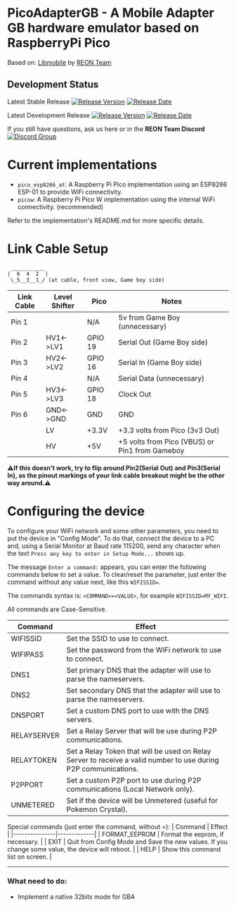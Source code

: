 # PicoAdapterGB - A Mobile Adapter GB hardware emulator based on RaspberryPi Pico

Based on: [Libmobile](https://github.com/REONTeam/libmobile) by [REON Team](https://github.com/REONTeam)

## Development Status
Latest Stable Release  [![Release Version](https://img.shields.io/github/v/release/zenaro147/PicoAdapterGB?style=plastic)](https://github.com/zenaro147/PicoAdapterGB/releases/latest/)  [![Release Date](https://img.shields.io/github/release-date/zenaro147/PicoAdapterGB?style=plastic)](https://github.com/zenaro147/PicoAdapterGB/releases/latest/)

Latest Development Release  [![Release Version](https://img.shields.io/github/release/zenaro147/PicoAdapterGB/all.svg?style=plastic)](https://github.com/zenaro147/PicoAdapterGB/releases/) [![Release Date](https://img.shields.io/github/release-date-pre/zenaro147/PicoAdapterGB.svg?style=plastic)](https://github.com/zenaro147/PicoAdapterGB/releases/) 

If you still have questions, ask us here or in the **REON Team Discord** [![Discord Group](https://img.shields.io/badge/chat-on%20Discord-738ADB)](https://discord.gg/mKT4pTfUqC)

# Current implementations
- `pico_esp8266_at`: A Raspberry Pi Pico implementation using an ESP8266 ESP-01 to provide WiFi connectivity. 
- `picow`: A Raspberry Pi Pico W implementation using the internal WiFi connectivity. (recommended)

Refer to the implementation's README.md for more specific details.

# Link Cable Setup
```
 ___________
|  6  4  2  |
 \_5__3__1_/ (at cable, front view, Game boy side)

``` 
| Link Cable |Level Shifter|  Pico  | Notes |
|------------|-------------|---------| --- |
| Pin 1      |             |   N/A   | 5v from Game Boy (unnecessary) |
| Pin 2      |  HV1<->LV1  |   GPIO 19   | Serial Out (Game Boy side) |
| Pin 3      |  HV2<->LV2  |   GPIO 16   | Serial In (Game Boy side) |
| Pin 4      |             |   N/A   | Serial Data (unnecessary) |
| Pin 5      |  HV3<->LV3  |   GPIO 18   | Clock Out |
| Pin 6      |  GND<->GND  |   GND   | GND |
|            |      LV     |  +3.3V  | +3.3 volts from Pico (3v3 Out) |
|            |      HV     |   +5V   | +5 volts from Pico (VBUS) or Pin1 from Gameboy|

**⚠If this doesn't work, try to flip around Pin2(Serial Out) and Pin3(Serial In), as the pinout markings of your link cable breakout might be the other way around.⚠**

# Configuring the device
To configure your WiFi network and some other parameters, you need to put the device in "Config Mode". To do that, connect the device to a PC and, using a Serial Monitor at Baud rate 115200, send any character when the text `Press any key to enter in Setup Mode...` shows up.

The message `Enter a command:` appears, you can enter the following commands below to set a value. To clear/reset the parameter, just enter the command without any value next, like this `WIFISSID=`.

The commands syntax is: `<COMMAND>=<VALUE>`, for example `WIFISSID=MY_WIFI`.

All commands are Case-Sensitive.

|   Command   | Effect |
|-------------|-------------|
| WIFISSID      | Set the SSID to use to connect. |
| WIFIPASS      | Set the password from the WiFi network to use to connect. |
| DNS1          | Set primary DNS that the adapter will use to parse the nameservers. |
| DNS2          | Set secondary DNS that the adapter will use to parse the nameservers. | 
| DNSPORT       | Set a custom DNS port to use with the DNS servers. |
| RELAYSERVER   | Set a Relay Server that will be use during P2P communications. |
| RELAYTOKEN    | Set a Relay Token that will be used on Relay Server to receive a valid number to use during P2P communications. |
| P2PPORT       | Set a custom P2P port to use during P2P communications (Local Network only). |
| UNMETERED     | Set if the device will be Unmetered (useful for Pokemon Crystal). |

Special commands (just enter the command, without =<VALUE>):
|    Command    | Effect |
|---------------|-------------|
| FORMAT_EEPROM | Format the eeprom, if necessary. |
| EXIT          | Quit from Config Mode and Save the new values. If you change some value, the device will reboot. |
| HELP          | Show this command list on screen. |

-----------------------
### What need to do:
* Implement a native 32bits mode for GBA
